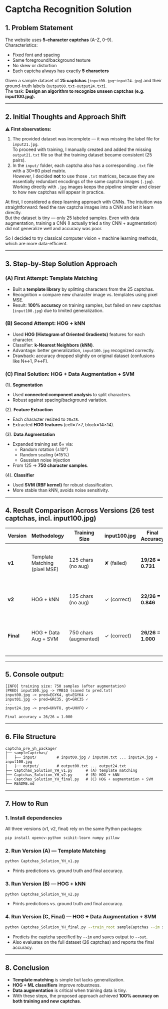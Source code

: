 # Captcha Recognition Solution

## 1. Problem Statement
The website uses **5-character captchas** (A–Z, 0–9).  
Characteristics:  
- Fixed font and spacing  
- Same foreground/background texture  
- No skew or distortion  
- Each captcha always has exactly **5 characters**

Given a sample dataset of **25 captchas** (`input00.jpg`–`input24.jpg`) and their ground-truth labels (`output00.txt`–`output24.txt`).  
The task: **Design an algorithm to recognize unseen captchas (e.g. input100.jpg).**

---

## 2. Initial Thoughts and Approach Shift
⚠️ **First observations:**  
1. The provided dataset was incomplete — it was missing the label file for `input21.jpg`.  
   To proceed with training, I manually created and added the missing `output21.txt` file so that the training dataset became consistent (25 pairs).  
2. In the `input/` folder, each captcha also has a corresponding `.txt` file with a 30×60 pixel matrix.  
   However, I decided **not** to use those `.txt` matrices, because they are essentially redundant encodings of the same captcha images (`.jpg`).  
   Working directly with `.jpg` images keeps the pipeline simpler and closer to how new captchas will appear in practice.


At first, I considered a deep learning approach with CNNs. The intuition was straightforward: feed the raw captcha images into a CNN and let it learn directly.  
But the dataset is tiny — only 25 labeled samples. Even with data augmentation, training a CNN (I actually tried a tiny CNN + augmentation) did not generalize well and accuracy was poor.

So I decided to try classical computer vision + machine learning methods, which are more data-efficient. 

---


## 3. Step-by-Step Solution Approach

### (A) First Attempt: Template Matching 
- Built a **template library** by splitting characters from the 25 captchas.   
- Recognition = compare new character image vs. templates using pixel MSE.  
- Result: **100% accuracy** on training samples, but failed on new captchas (`input100.jpg`) due to limited generalization.

### (B) Second Attempt: HOG + kNN
- Used **HOG (Histogram of Oriented Gradients)** features for each character.  
- Classifier: **k-Nearest Neighbors (kNN)**.  
- Advantage: better generalization, `input100.jpg` recognized correctly.  
- Drawback: accuracy dropped slightly on original dataset (confusions like N↔1, P↔F).

### (C) Final Solution: HOG + Data Augmentation + SVM
(1). **Segmentation**  
   - Used **connected component analysis** to split characters.  
   - Robust against spacing/background variation.  

(2). **Feature Extraction**  
   - Each character resized to `28x28`.  
   - Extracted **HOG features** (cell=7×7, block=14×14).  

(3). **Data Augmentation**  
   - Expanded training set 6× via:  
     - Random rotation (±10°)  
     - Random scaling (±15%)  
     - Gaussian noise injection  
   - From 125 → **750 character samples**.  

(4). **Classifier**  
   - Used **SVM (RBF kernel)** for robust classification.  
   - More stable than kNN, avoids noise sensitivity.  

---

## 4. Result Comparison Across Versions (26 test captchas, incl. input100.jpg)

| Version | Methodology | Training Size | input100.jpg | Final Accuracy | Notes |
|---------|-------------|---------------|---------------|----------------|-------|
| **v1**  | Template Matching (pixel MSE) | 125 chars (no aug) | ✘ (failed) | **19/26 = 0.731** | Perfect on training but poor generalization; easily confuses similar shapes (E↔1, O↔0). |
| **v2**  | HOG + kNN | 125 chars (no aug) | ✓ (correct) | **22/26 = 0.846** | Better generalization; still some misclassifications (N↔1, P↔F). |
| **Final** | HOG + Data Aug + SVM | 750 chars (augmented) | ✓ (correct) | **26/26 = 1.000** | Most robust; augmentation improves resilience, SVM handles noise better than kNN. |


---

## 5. Console output:

```
[INFO] training size: 750 samples (after augmentation)
[PRED] input100.jpg -> YMB1Q (saved to pred.txt)
input00.jpg -> pred=EGYK4, gt=EGYK4 ✓
input01.jpg -> pred=GRC35, gt=GRC35 ✓
...
input24.jpg -> pred=UHVFO, gt=UHVFO ✓

Final accuracy = 26/26 = 1.000
```

---

## 6. File Structure

```
captcha_pre_yh_package/
├── sampleCaptchas/
│   ├── input/         # input00.jpg / input00.txt ... input24.jpg + input100.jpg
│   ├── output/        # output00.txt ... output24.txt
├── Captchas_Solution_YH_v1.py      # (A) template matching
├── Captchas_Solution_YH_v2.py      # (B) HOG + kNN
├── Captchas_Solution_YH_final.py   # (C) HOG + augmentation + SVM
└── README.md
```

---

## 7. How to Run

### 1. Install dependencies
All three versions (v1, v2, final) rely on the same Python packages:
```bash
pip install opencv-python scikit-learn numpy pillow
```

### 2. Run Version (A) — Template Matching
```bash
python Captchas_Solution_YH_v1.py
```
- Prints predictions vs. ground truth and final accuracy.

### 3. Run Version (B) — HOG + kNN
```bash
python Captchas_Solution_YH_v2.py
```
- Prints predictions vs. ground truth and final accuracy.

### 4. Run Version (C, Final) — HOG + Data Augmentation + SVM
```bash
python Captchas_Solution_YH_final.py --train_root sampleCaptchas --im sampleCaptchas/input/input100.jpg --out pred.txt
```
- Predicts the captcha specified by `--im` and saves output to `--out`.  
- Also evaluates on the full dataset (26 captchas) and reports the final accuracy.

---

## 8. Conclusion
- **Template matching** is simple but lacks generalization.  
- **HOG + ML classifiers** improve robustness.  
- **Data augmentation** is critical when training data is tiny.  
- With these steps, the proposed approach achieved **100% accuracy on both training and new captchas**.
